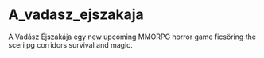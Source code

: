 # A_vadasz_ejszakaja
A Vadász Éjszakája egy new upcoming MMORPG horror game ficsöring the sceri pg corridors survival and magic.
